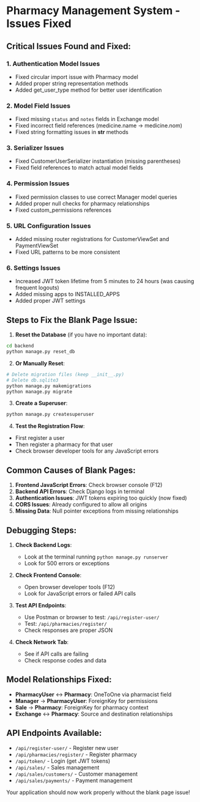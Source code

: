 # Pharmacy Management System - Issues Fixed

## Critical Issues Found and Fixed:

### 1. **Authentication Model Issues**
- Fixed circular import issue with Pharmacy model
- Added proper string representation methods
- Added get_user_type method for better user identification

### 2. **Model Field Issues**
- Fixed missing `status` and `notes` fields in Exchange model
- Fixed incorrect field references (medicine.name → medicine.nom)
- Fixed string formatting issues in __str__ methods

### 3. **Serializer Issues**
- Fixed CustomerUserSerializer instantiation (missing parentheses)
- Fixed field references to match actual model fields

### 4. **Permission Issues**
- Fixed permission classes to use correct Manager model queries
- Added proper null checks for pharmacy relationships
- Fixed custom_permissions references

### 5. **URL Configuration Issues**
- Added missing router registrations for CustomerViewSet and PaymentViewSet
- Fixed URL patterns to be more consistent

### 6. **Settings Issues**
- Increased JWT token lifetime from 5 minutes to 24 hours (was causing frequent logouts)
- Added missing apps to INSTALLED_APPS
- Added proper JWT settings

## Steps to Fix the Blank Page Issue:

1. **Reset the Database** (if you have no important data):
```bash
cd backend
python manage.py reset_db
```

2. **Or Manually Reset**:
```bash
# Delete migration files (keep __init__.py)
# Delete db.sqlite3
python manage.py makemigrations
python manage.py migrate
```

3. **Create a Superuser**:
```bash
python manage.py createsuperuser
```

4. **Test the Registration Flow**:
- First register a user
- Then register a pharmacy for that user
- Check browser developer tools for any JavaScript errors

## Common Causes of Blank Pages:

1. **Frontend JavaScript Errors**: Check browser console (F12)
2. **Backend API Errors**: Check Django logs in terminal
3. **Authentication Issues**: JWT tokens expiring too quickly (now fixed)
4. **CORS Issues**: Already configured to allow all origins
5. **Missing Data**: Null pointer exceptions from missing relationships

## Debugging Steps:

1. **Check Backend Logs**:
   - Look at the terminal running `python manage.py runserver`
   - Look for 500 errors or exceptions

2. **Check Frontend Console**:
   - Open browser developer tools (F12)
   - Look for JavaScript errors or failed API calls

3. **Test API Endpoints**:
   - Use Postman or browser to test: `/api/register-user/`
   - Test: `/api/pharmacies/register/`
   - Check responses are proper JSON

4. **Check Network Tab**:
   - See if API calls are failing
   - Check response codes and data

## Model Relationships Fixed:

- **PharmacyUser** ↔ **Pharmacy**: OneToOne via pharmacist field
- **Manager** → **PharmacyUser**: ForeignKey for permissions
- **Sale** → **Pharmacy**: ForeignKey for pharmacy context
- **Exchange** ↔ **Pharmacy**: Source and destination relationships

## API Endpoints Available:

- `/api/register-user/` - Register new user
- `/api/pharmacies/register/` - Register pharmacy
- `/api/token/` - Login (get JWT tokens)
- `/api/sales/` - Sales management
- `/api/sales/customers/` - Customer management
- `/api/sales/payments/` - Payment management

Your application should now work properly without the blank page issue!
